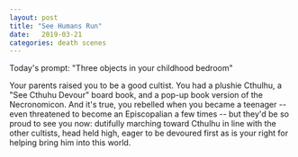 ```yaml
---
layout: post
title: "See Humans Run"
date:   2019-03-21
categories: death scenes
---
```

Today's prompt: "Three objects in your childhood bedroom"

Your parents raised you to be a good cultist. You had a plushie Cthulhu, a "See Cthuhu Devour" board book, and a pop-up book version of the Necronomicon. And it's true, you rebelled when you became a teenager -- even threatened to become an Episcopalian a few times -- but they'd be so proud to see you now: dutifully marching toward Cthulhu in line with the other cultists, head held high, eager to be devoured first as is your right for helping bring him into this world.
